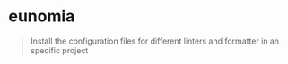 # eunomia

> Install the configuration files for different linters and formatter in an specific project
